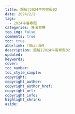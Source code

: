 ```yaml
---
title: 题解|2024牛客寒假02
date: 2024/2/2
tags:
  - 2024牛客寒假
categories: 算法竞赛
top_img: false
comments: true
toc: true
abbrlink: f0bacdb9
description: 题解|2024牛客寒假02
updated:
keywords:
cover:
toc_number:
toc_style_simple:
copyright:
copyright_author:
copyright_author_href:
copyright_url:
copyright_info:
highlight_shrink:
aside:
---
```

